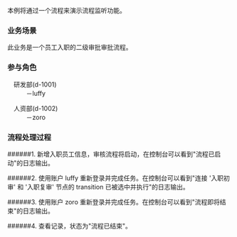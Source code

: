 本例将通过一个流程来演示流程监听功能。

### 业务场景

此业务是一个员工入职的二级审批审批流程。

### 参与角色

&emsp;研发部(d-1001)<br/>
&emsp;&emsp;&emsp;－luffy<br/>

&emsp;人资部(d-1002)<br/>
&emsp;&emsp;&emsp;－zoro

### 流程处理过程

######1. 新增入职员工信息，审核流程将启动，在控制台可以看到"流程已启动"的日志输出。

######2. 使用账户 luffy 重新登录并完成任务。在控制台可以看到"连接 '入职初审' 和  '入职复审' 节点的  transition 已被选中并执行"的日志输出。

######3. 使用账户 zoro 重新登录并完成任务。在控制台可以看到"流程即将结束"的日志输出。

######4. 查看记录，状态为"流程已结束"。